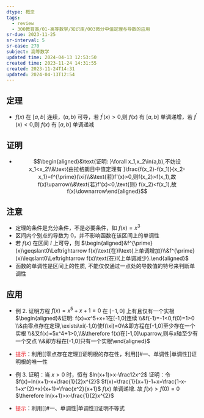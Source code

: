 ```yaml
---
dtype: 概念
tags:
  - review
  - 300教育类/01-高等数学/知识库/003微分中值定理与导数的应用
sr-due: 2023-11-25
sr-interval: 5
sr-ease: 270
subject: 高等数学
updated time: 2024-04-13 12:53:50
created time: 2023-11-24 14:31:55
created: 2023-11-24T14:31
updated: 2024-04-13T12:54
---
```

## 定理
- $f(x)$ 在 $[a, b]$ 连续，$(a,b)$ 可导，若 $f^{\prime}(x)>0$,则 $f(x)$ 有 $[a, b]$ 单调递增，若 $f^{\prime}(x)<0$,则 $f(x)$ 有 $[a,b]$ 单调递减

## 证明
- $$\begin{aligned}&\text{证明: }\forall x_1,x_2\in(a,b),不妨设x_1<x_2\\&\text{由拉格朗日中值定理有 }\frac{f(x_2)-f(x_1)}{x_2-x_1}=f^{\prime}(\xi)\\&\text{若}f'(x)>0,则f(x_2)>f(x_1),故f(x)\uparrow\\&\text{若}f'(x)<0,\text{则} f(x_2)<f(x_1),故f(x)\downarrow\end{aligned}$$

## 注意
- 定理的条件是充分条件，不是必要条件，如 $f(x)=x^3$
- 区间内个别点的导数为 0，并不影响函数在该区间上的单调性
- 若 $f(x)$ 在区间 $I$ 上可导，则
  $\begin{aligned}&f^{\prime}(x)\geqslant0\Leftrightarrow f(x)\text{在}I\text{上单调增加}\\&f^{\prime}(x)\leqslant0\Leftrightarrow f(x)\text{在}I{上单调减少}.\end{aligned}$
- 函数的单调性是区间上的性质, 不能仅仅通过一点处的导数值的特号来判断单调性

## 应用
- 例 2. 证明方程 $f(x)=x^5+x+1=0$ 在 $[-1,0]$ 上有且仅有一个实根
  $\begin{aligned}&证明: f(x)=x^5+x+1在[-1,0]连续 \\&f(-1)=-1<0,f(0)=1>0 \\&由零点存在定理,\exists\xi(-1,0)使f(\xi)=0\\&即方程在[-1,0]至少存在一个实根 \\&又f(x)=5x^4+1>0,\\&\therefore f(x)在[-1,0]\uparrow,则与x轴至少有一个交点 \\&即方程在[-1,0]只有一个实根\end{aligned}$
- <font color=#ed1c24>提示</font>：利用[[零点存在定理]]证明根的存在性，利用[[#一、单调性|单调性]]证明根的唯一性

- 例 3. 证明：当 $x>0$ 时，恒有 $ln(x+1)>x-\frac12x^2$
  证明：令 $f(x)=ln(x+1)-x+\frac{1}{2}x^{2}$
  $f(x)=\frac{1}{x+1}-1+x=\frac{1-x-1+x^{2}+x}{x+1}=\frac{x^2}{x+1}$
  $f(x)$ 单调递增. 故 $f(x)>f(0)=0$
  $\therefore ln(x+1)>x-\frac{1}{2}x^{2}$
- <font color=#ed1c24>提示</font>：利用[[#一、单调性|单调性]]证明不等式
